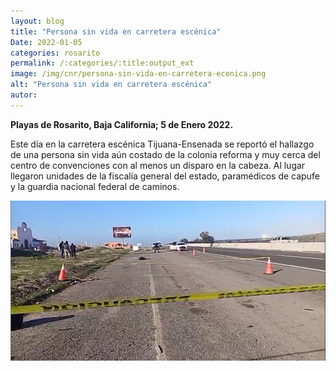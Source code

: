 ```yaml
---
layout: blog
title: "Persona sin vida en carretera escénica"
Date: 2022-01-05
categories: rosarito
permalink: /:categories/:title:output_ext
image: /img/cnr/persona-sin-vida-en-carretera-ecenica.png
alt: "Persona sin vida en carretera escénica"
autor:
---
```


**Playas de Rosarito, Baja California; 5 de Enero 2022.** 

Este día en la carretera escénica Tijuana-Ensenada se reportó el hallazgo de una persona sin vida aún costado de la colonia reforma y muy cerca del centro de convenciones con al menos un disparo en la cabeza. Al lugar llegaron unidades de la fiscalía general del estado, paramédicos de capufe y la guardia nacional federal de caminos. 

<div id="carouselExampleSlidesOnly" class="carousel slide" data-ride="carousel">
  <div class="carousel-inner">
    <div class="carousel-item active">
       <img class="d-block w-100" src="/img/cnr/persona-sin-vida-en-carretera-ecenica.png" loading="lazy"  alt="Persona sin vida en carretera escénica">
    </div>
  </div>
</div>